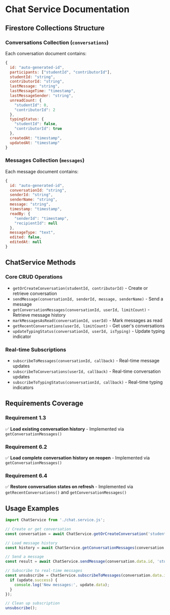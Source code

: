 # Chat Service Documentation

## Firestore Collections Structure

### Conversations Collection (`conversations`)

Each conversation document contains:

```javascript
{
  id: "auto-generated-id",
  participants: ["studentId", "contributorId"],
  studentId: "string",
  contributorId: "string", 
  lastMessage: "string",
  lastMessageTime: "timestamp",
  lastMessageSender: "string",
  unreadCount: {
    "studentId": 0,
    "contributorId": 2
  },
  typingStatus: {
    "studentId": false,
    "contributorId": true
  },
  createdAt: "timestamp",
  updatedAt: "timestamp"
}
```

### Messages Collection (`messages`)

Each message document contains:

```javascript
{
  id: "auto-generated-id",
  conversationId: "string",
  senderId: "string", 
  senderName: "string",
  message: "string",
  timestamp: "timestamp",
  readBy: {
    "senderId": "timestamp",
    "recipientId": null
  },
  messageType: "text",
  edited: false,
  editedAt: null
}
```

## ChatService Methods

### Core CRUD Operations

- `getOrCreateConversation(studentId, contributorId)` - Create or retrieve conversation
- `sendMessage(conversationId, senderId, message, senderName)` - Send a message
- `getConversationMessages(conversationId, userId, limitCount)` - Retrieve message history
- `markMessagesAsRead(conversationId, userId)` - Mark messages as read
- `getRecentConversations(userId, limitCount)` - Get user's conversations
- `updateTypingStatus(conversationId, userId, isTyping)` - Update typing indicator

### Real-time Subscriptions

- `subscribeToMessages(conversationId, callback)` - Real-time message updates
- `subscribeToConversations(userId, callback)` - Real-time conversation updates  
- `subscribeToTypingStatus(conversationId, callback)` - Real-time typing indicators

## Requirements Coverage

### Requirement 1.3
✅ **Load existing conversation history** - Implemented via `getConversationMessages()`

### Requirement 6.2  
✅ **Load complete conversation history on reopen** - Implemented via `getConversationMessages()`

### Requirement 6.4
✅ **Restore conversation states on refresh** - Implemented via `getRecentConversations()` and `getConversationMessages()`

## Usage Examples

```javascript
import ChatService from './chat.service.js';

// Create or get conversation
const conversation = await ChatService.getOrCreateConversation('student123', 'contributor456');

// Load message history
const history = await ChatService.getConversationMessages(conversation.data.id, 'student123');

// Send a message
const result = await ChatService.sendMessage(conversation.data.id, 'student123', 'Hello!', 'John Doe');

// Subscribe to real-time messages
const unsubscribe = ChatService.subscribeToMessages(conversation.data.id, (update) => {
  if (update.success) {
    console.log('New messages:', update.data);
  }
});

// Clean up subscription
unsubscribe();
```